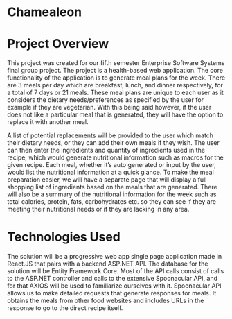 # Chamealeon

# Project Overview
This project was created for our fifth semester Enterprise Software Systems final group project. The project is a health-based web application. The core functionality of the application is to generate meal plans for the week. There are 3 meals per day which are breakfast, lunch, and dinner respectively, for a total of 7 days or 21 meals. These meal plans are unique to each user as it considers the dietary needs/preferences as specified by the user for example if they are vegetarian. With this being said however, if the user does not like a particular meal that is generated, they will have the option to replace it with another meal. 

A list of potential replacements will be provided to the user which match their dietary needs, or they can add their own meals if they wish. The user can then enter the ingredients and quantity of ingredients used in the recipe, which would generate nutritional information such as macros for the given recipe. Each meal, whether it’s auto generated or input by the user, would list the nutritional information at a quick glance. To make the meal preparation easier, we will have a separate page that will display a full shopping list of ingredients based on the meals that are generated. There will also be a summary of the nutritional information for the week such as total calories, protein, fats, carbohydrates etc. so they can see if they are meeting their nutritional needs or if they are lacking in any area.  

# Technologies Used 

The solution will be a progressive web app single page application made in React.JS that pairs with a backend ASP.NET API. The database for the solution will be Entity Framework Core. Most of the API calls consist of calls to the ASP.NET controller and calls to the extensive Spoonacular API, and for that AXIOS will be used to familiarize ourselves with it. Spoonacular API allows us to make detailed requests that generate responses for meals. It obtains the meals from other food websites and includes URLs in the response to go to the direct recipe itself.
